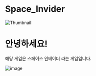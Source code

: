 # Space_Invider

![Thumbnail](https://github.com/choyeounghyeon/Space_Invider/assets/133370084/78464ef2-508d-4f73-b0e5-ea413198fae3)

# 안녕하세요!

해당 게임은 스페이스 인베이더 라는 게임입니다.

![image](https://github.com/choyeounghyeon/Space_Invider/assets/133370084/36e87519-fc47-4202-8123-9e7b4f90ea22)
